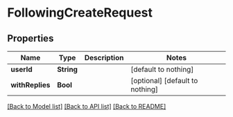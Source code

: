# FollowingCreateRequest


## Properties
Name | Type | Description | Notes
------------ | ------------- | ------------- | -------------
**userId** | **String** |  | [default to nothing]
**withReplies** | **Bool** |  | [optional] [default to nothing]


[[Back to Model list]](../README.md#models) [[Back to API list]](../README.md#api-endpoints) [[Back to README]](../README.md)


